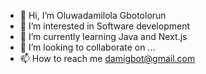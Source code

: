 - 👋 Hi, I’m Oluwadamilola Gbotolorun
- 👀 I’m interested in Software development 
- 🌱 I’m currently learning Java and Next.js 
- 💞️ I’m looking to collaborate on ...
- 📫 How to reach me damigbot@gmail.com

<!---
DamiGbot/DamiGbot is a ✨ special ✨ repository because its `README.md` (this file) appears on your GitHub profile.
You can click the Preview link to take a look at your changes.
--->
